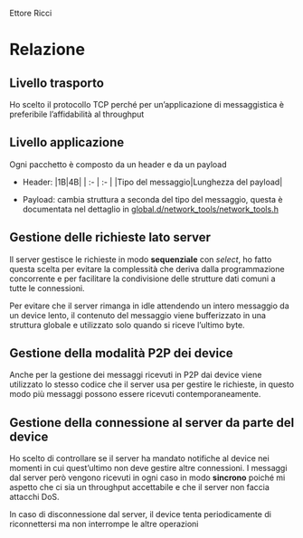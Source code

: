 Ettore Ricci
# **Relazione**
## Livello trasporto
Ho scelto il protocollo TCP perché per un’applicazione di messaggistica è preferibile l’affidabilità al throughput
## Livello applicazione
Ogni pacchetto è composto da un header e da un payload

- Header:
    |1B|4B|
    | :- | :- |
    |Tipo del messaggio|Lunghezza del payload|

- Payload: cambia struttura a seconda del tipo del messaggio, questa è documentata nel dettaglio in [global.d/network\_tools/network\_tools.h](global.d/network\_tools/network\_tools.h)
## Gestione delle richieste lato server
Il server gestisce le richieste in modo **sequenziale** con *select*, ho fatto questa scelta per evitare la complessità che deriva dalla programmazione concorrente e per facilitare la condivisione delle strutture dati comuni a tutte le connessioni.

Per evitare che il server rimanga in idle attendendo un intero messaggio da un device lento, il contenuto del messaggio viene bufferizzato in una struttura globale e utilizzato solo quando si riceve l’ultimo byte.
## Gestione della modalità P2P dei device
Anche per la gestione dei messaggi ricevuti in P2P dai device viene utilizzato lo stesso codice che il server usa per gestire le richieste, in questo modo più messaggi possono essere ricevuti contemporaneamente. 
## Gestione della connessione al server da parte del device
Ho scelto di controllare se il server ha mandato notifiche al device nei momenti in cui quest’ultimo non deve gestire altre connessioni. I messaggi dal server però vengono ricevuti in ogni caso in modo **sincrono** poiché mi aspetto che ci sia un throughput accettabile e che il server non faccia attacchi DoS.

In caso di disconnessione dal server, il device tenta periodicamente di riconnettersi ma non interrompe le altre operazioni